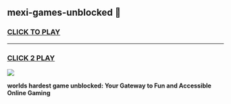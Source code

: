 
## mexi-games-unblocked 👋
<h3>
<a href="https://premium.freeplayer.one?title=mexi-games-unblocked&ref=14F">CLICK TO PLAY</a></h3>
<hr>

<h3>
<a href="https://premium.freeplayer.one?title=mexi-games-unblocked&ref=14F">CLICK 2 PLAY</a>
  
</h3>

<a href="https://premium.freeplayer.one?title=mexi-games-unblocked&ref=12F/"><img src="https://clearcache.store/games.png"></a>


**worlds hardest game unblocked: Your Gateway to Fun and Accessible Online Gaming**

